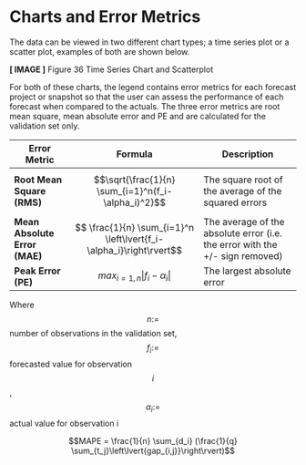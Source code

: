 # Charts and Error Metrics

The data can be viewed in two different chart types; a time series plot or a scatter plot, examples of both are shown below.


**[ IMAGE ]**
Figure 36 Time Series Chart and Scatterplot

For both of these charts, the legend contains error metrics for each forecast project or snapshot so that the user can assess the performance of each forecast when compared to the actuals.  The three error metrics are root mean square, mean absolute error and PE and are calculated for the validation set only.



| Error Metric                                                                                        | Formula | Description                                                                   |
|-----------------------------------------------------------------------------------------------------|---------|-------------------------------------------------------------------------------|
| **Root Mean Square (RMS)**                                                                              |   $$\sqrt{\frac{1}{n}  \sum_{i=1}^n(f_i-\alpha_i)^2}$$      | The square root of the average of the squared errors                          |
| **Mean Absolute Error (MAE)**                                                                          |   $$ \frac{1}{n} \sum_{i=1}^n \left\lvert{f_i-\alpha_i}\right\rvert$$      | The average of the absolute error (i.e. the error with  the +/- sign removed) |
| **Peak Error (PE)**                                                                                     |   $$ max_{i=1, n} \left\lvert{f_i-\alpha_i}\right\rvert $$      | The largest absolute error                                                    |

Where $$n:=$$ number of observations in the validation set,  $$f_i:=$$ forecasted value for observation $$i$$, $$\alpha_i :=$$ actual value for observation i
 

 $$MAPE = \frac{1}{n} \sum_{d_i} (\frac{1}{q} \sum_{t_j}\left\lvert{gap_{i,j}}\right\rvert)$$